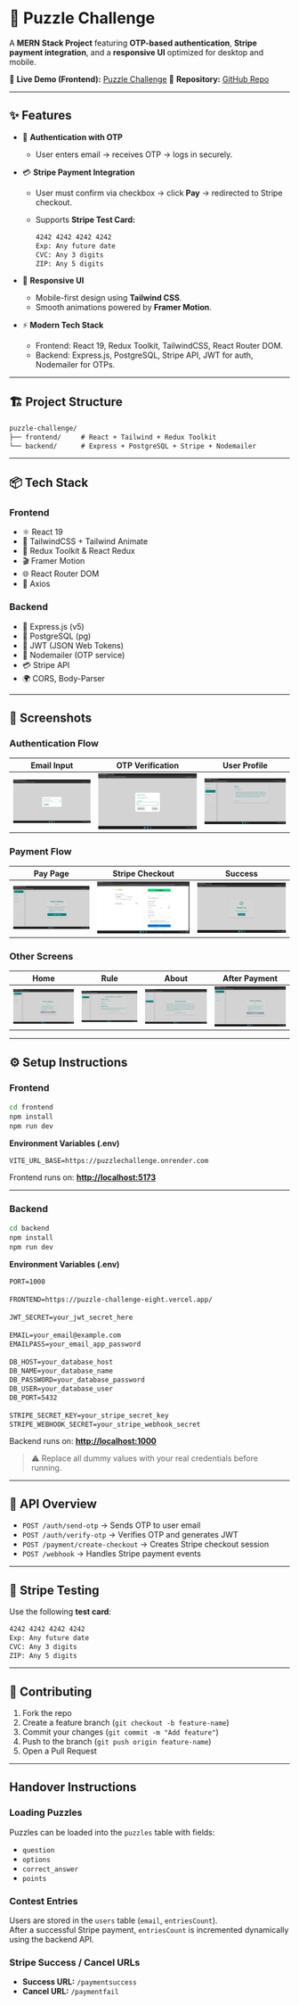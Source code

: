 # 🧩 Puzzle Challenge

A **MERN Stack Project** featuring **OTP-based authentication**, **Stripe payment integration**, and a **responsive UI** optimized for desktop and mobile.

🚀 **Live Demo (Frontend):** [Puzzle Challenge](https://puzzle-challenge-eight.vercel.app/)
📂 **Repository:** [GitHub Repo](https://github.com/DhirajKarangale/PuzzleChallenge)

---

## ✨ Features

* 🔐 **Authentication with OTP**

  * User enters email → receives OTP → logs in securely.

* 💳 **Stripe Payment Integration**

  * User must confirm via checkbox → click **Pay** → redirected to Stripe checkout.
  * Supports **Stripe Test Card:**

    ```
    4242 4242 4242 4242
    Exp: Any future date
    CVC: Any 3 digits
    ZIP: Any 5 digits
    ```

* 📱 **Responsive UI**

  * Mobile-first design using **Tailwind CSS**.
  * Smooth animations powered by **Framer Motion**.

* ⚡ **Modern Tech Stack**

  * Frontend: React 19, Redux Toolkit, TailwindCSS, React Router DOM.
  * Backend: Express.js, PostgreSQL, Stripe API, JWT for auth, Nodemailer for OTPs.

---

## 🏗️ Project Structure

```
puzzle-challenge/
├── frontend/     # React + Tailwind + Redux Toolkit
└── backend/      # Express + PostgreSQL + Stripe + Nodemailer
```

---

## 📦 Tech Stack

### Frontend

* ⚛️ React 19
* 🎨 TailwindCSS + Tailwind Animate
* 🔄 Redux Toolkit & React Redux
* 🎬 Framer Motion
* 🌐 React Router DOM
* 📡 Axios

### Backend

* 🚀 Express.js (v5)
* 🐘 PostgreSQL (pg)
* 🔑 JWT (JSON Web Tokens)
* 📧 Nodemailer (OTP service)
* 💳 Stripe API
* 🌍 CORS, Body-Parser

---

## 📸 Screenshots

### Authentication Flow

| Email Input                                             | OTP Verification                                    | User Profile                                 |
| ------------------------------------------------------- | --------------------------------------------------- | -------------------------------------------- |
| ![Auth Email](frontend/public/Screenshot/AuthEmail.png) | ![Auth OTP](frontend/public/Screenshot/AuthOTP.png) | ![User](frontend/public/Screenshot/User.png) |

### Payment Flow

| Pay Page                                   | Stripe Checkout                                         | Success                                                           |
| ------------------------------------------ | ------------------------------------------------------- | ----------------------------------------------------------------- |
| ![Pay](frontend/public/Screenshot/Pay.png) | ![Stripe](frontend/public/Screenshot/StripePayment.png) | ![Payment Success](frontend/public/Screenshot/PaymentSuccess.png) |

### Other Screens

| Home                                         | Rule                                         | About                                          | After Payment                                                 |
| -------------------------------------------- | -------------------------------------------- | ---------------------------------------------- | ------------------------------------------------------------- |
| ![Home](frontend/public/Screenshot/Home.png) | ![Rule](frontend/public/Screenshot/Rule.png) | ![About](frontend/public/Screenshot/About.png) | ![After Payment](frontend/public/Screenshot/AfterPayment.png) |

---

## ⚙️ Setup Instructions

### Frontend

```bash
cd frontend
npm install
npm run dev
```

**Environment Variables (.env)**

```env
VITE_URL_BASE=https://puzzlechallenge.onrender.com
```

Frontend runs on: **[http://localhost:5173](http://localhost:5173)**

---

### Backend

```bash
cd backend
npm install
npm run dev
```

**Environment Variables (.env)**

```env
PORT=1000

FRONTEND=https://puzzle-challenge-eight.vercel.app/

JWT_SECRET=your_jwt_secret_here

EMAIL=your_email@example.com
EMAILPASS=your_email_app_password

DB_HOST=your_database_host
DB_NAME=your_database_name
DB_PASSWORD=your_database_password
DB_USER=your_database_user
DB_PORT=5432

STRIPE_SECRET_KEY=your_stripe_secret_key
STRIPE_WEBHOOK_SECRET=your_stripe_webhook_secret
```

Backend runs on: **[http://localhost:1000](http://localhost:1000)**

> ⚠️ Replace all dummy values with your real credentials before running.

---

## 📂 API Overview

* `POST /auth/send-otp` → Sends OTP to user email
* `POST /auth/verify-otp` → Verifies OTP and generates JWT
* `POST /payment/create-checkout` → Creates Stripe checkout session
* `POST /webhook` → Handles Stripe payment events

---

## 🧪 Stripe Testing

Use the following **test card**:

```
4242 4242 4242 4242
Exp: Any future date
CVC: Any 3 digits
ZIP: Any 5 digits
```

---

## 🤝 Contributing

1. Fork the repo
2. Create a feature branch (`git checkout -b feature-name`)
3. Commit your changes (`git commit -m "Add feature"`)
4. Push to the branch (`git push origin feature-name`)
5. Open a Pull Request

---

## Handover Instructions

### Loading Puzzles
Puzzles can be loaded into the `puzzles` table with fields:
- `question`  
- `options`  
- `correct_answer`  
- `points`

### Contest Entries
Users are stored in the `users` table (`email`, `entriesCount`).  
After a successful Stripe payment, `entriesCount` is incremented dynamically using the backend API.

### Stripe Success / Cancel URLs
- **Success URL:** `/paymentsuccess`  
- **Cancel URL:** `/paymentfail`
